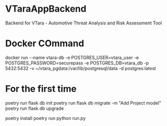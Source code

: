 # VTaraAppBackend
Backend for VTara - Automotive Threat Analysis and Risk Assessment Tool


# Docker COmmand

docker run --name vtara-db -e POSTGRES_USER=vtara_user -e POSTGRES_PASSWORD=securepass -e POSTGRES_DB=vtara_db -p 5432:5432 -v ~/vtara_pgdata:/var/lib/postgresql/data -d postgres:latest

# For the first time

poetry run flask db init
poetry run flask db migrate -m "Add Project model"
poetry run flask db upgrade

poetry install
poetry run python run.py